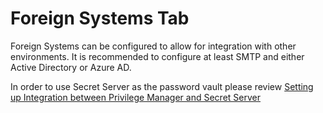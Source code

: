 [title]: # (- Foreign Systems Tab)
[tags]: # (admin,configuration)
[priority]: # (2106)
# Foreign Systems Tab

Foreign Systems can be configured to allow for integration with other environments. It is recommended to configure at least SMTP and either Active Directory or Azure AD.

In order to use Secret Server as the password vault please review [Setting up Integration between Privilege Manager and Secret Server](../integration/set-up-pm-ss-integration.md)

